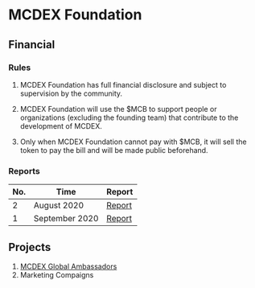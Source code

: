 # MCDEX Foundation


## Financial 

### Rules

1. MCDEX Foundation has full financial disclosure and subject to supervision by the community.

2. MCDEX Foundation will use the $MCB to support people or organizations (excluding the founding team) that contribute to the development of MCDEX.

3. Only when MCDEX Foundation cannot pay with $MCB, it will sell the token to pay the bill and will be made public beforehand.

### Reports

| No. | Time          | Report                                | 
|-----|---------------|---------------------------------------|
|  2  | August 2020   | [Report](financial/reports/aug-2020.md) |
|  1  | September 2020   | [Report](financial/reports/jul-2020.md) |

## Projects
1. [MCDEX Global Ambassadors](projects/ambassadors.md)
2. Marketing Compaigns
